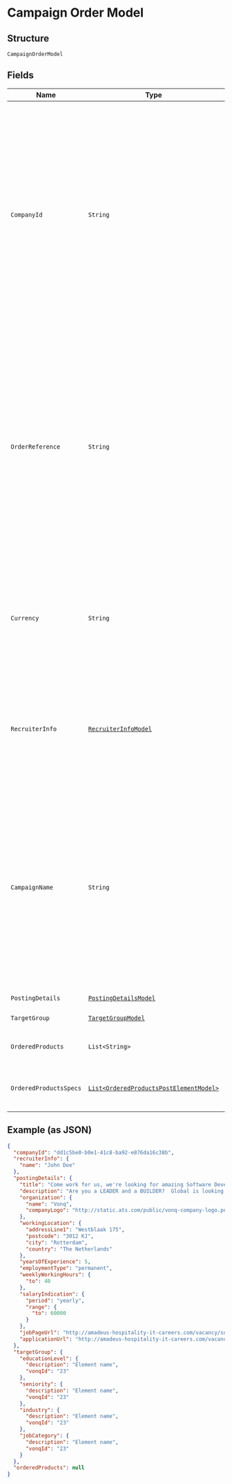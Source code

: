 
# Campaign Order Model

## Structure

`CampaignOrderModel`

## Fields

| Name | Type | Tags | Description | Getter | Setter |
|  --- | --- | --- | --- | --- | --- |
| `CompanyId` | `String` | Required | A vendor-related unique identification for the Company that's making the order. Doesn't affect the<br>order process at all, but provides a method for later filtering by this identification. It's also<br>used when creating a unified report of Campaign orders made in a period of time. | String getCompanyId() | setCompanyId(String companyId) |
| `OrderReference` | `String` | Optional | A vendor-related Reference number for the order. This could be a PO number or an Invoice number.<br>Doesn't affect the order process at all, but provides a way for the ATS to identify the specific<br>order for their internal billing process<br>Maximum length of this field is 80 symbols | String getOrderReference() | setOrderReference(String orderReference) |
| `Currency` | `String` | Optional | An ISO 4217 code for a currency to use for order invoicing.<br>Currently only GBP and USD are supported. Default currency is EUR. | String getCurrency() | setCurrency(String currency) |
| `RecruiterInfo` | [`RecruiterInfoModel`](../../doc/models/recruiter-info-model.md) | Required | Recruiter is the user creating the campaign and you may want to use this to provide filtering by recruiter for groups sharing an account. | RecruiterInfoModel getRecruiterInfo() | setRecruiterInfo(RecruiterInfoModel recruiterInfo) |
| `CampaignName` | `String` | Optional | Campaign name as it's going to be listed. Doesn't have to resemble the Posting Title.<br>For example, the Campaign name could be **Software Development Manager** while the Posting<br>title could be **Want to lead a Team of Software Developers? Join us** | String getCampaignName() | setCampaignName(String campaignName) |
| `PostingDetails` | [`PostingDetailsModel`](../../doc/models/posting-details-model.md) | Required | - | PostingDetailsModel getPostingDetails() | setPostingDetails(PostingDetailsModel postingDetails) |
| `TargetGroup` | [`TargetGroupModel`](../../doc/models/target-group-model.md) | Required | - | TargetGroupModel getTargetGroup() | setTargetGroup(TargetGroupModel targetGroup) |
| `OrderedProducts` | `List<String>` | Required | A list of the Products selected by the user. | List<String> getOrderedProducts() | setOrderedProducts(List<String> orderedProducts) |
| `OrderedProductsSpecs` | [`List<OrderedProductsPostElementModel>`](../../doc/models/ordered-products-post-element-model.md) | Optional | Specification object for some of the ordered products | List<OrderedProductsPostElementModel> getOrderedProductsSpecs() | setOrderedProductsSpecs(List<OrderedProductsPostElementModel> orderedProductsSpecs) |

## Example (as JSON)

```json
{
  "companyId": "dd1c5be0-b0e1-41c8-ba92-e876da16c38b",
  "recruiterInfo": {
    "name": "John Doe"
  },
  "postingDetails": {
    "title": "Come work for us, we're looking for amazing Software Developers",
    "description": "Are you a LEADER and a BUILDER?  Global is looking for individuals who are dynamic, sales-oriented, and who want to control their destiny.  With a full training programme and consistent support, Global will provide you with the tools to excel in this very lucrative business.",
    "organization": {
      "name": "Vonq",
      "companyLogo": "http://static.ats.com/public/vonq-company-logo.png"
    },
    "workingLocation": {
      "addressLine1": "Westblaak 175",
      "postcode": "3012 KJ",
      "city": "Rotterdam",
      "country": "The Netherlands"
    },
    "yearsOfExperience": 5,
    "employmentType": "permanent",
    "weeklyWorkingHours": {
      "to": 40
    },
    "salaryIndication": {
      "period": "yearly",
      "range": {
        "to": 60000
      }
    },
    "jobPageUrl": "http://amadeus-hospitality-it-careers.com/vacancy/software-development-manager-breda",
    "applicationUrl": "http://amadeus-hospitality-it-careers.com/vacancy/software-development-manager-breda/apply"
  },
  "targetGroup": {
    "educationLevel": {
      "description": "Element name",
      "vonqId": "23"
    },
    "seniority": {
      "description": "Element name",
      "vonqId": "23"
    },
    "industry": {
      "description": "Element name",
      "vonqId": "23"
    },
    "jobCategory": {
      "description": "Element name",
      "vonqId": "23"
    }
  },
  "orderedProducts": null
}
```


